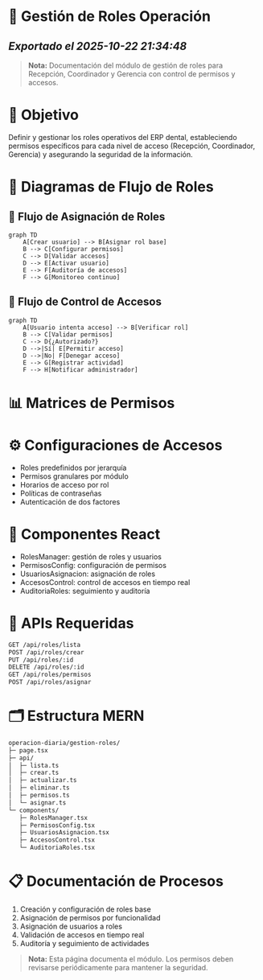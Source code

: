 # 👥 Gestión de Roles Operación
*Exportado el 2025-10-22 21:34:48*
---

> **Nota:** Documentación del módulo de gestión de roles para Recepción, Coordinador y Gerencia con control de permisos y accesos.

# 🎯 Objetivo

Definir y gestionar los roles operativos del ERP dental, estableciendo permisos específicos para cada nivel de acceso (Recepción, Coordinador, Gerencia) y asegurando la seguridad de la información.

# 🔄 Diagramas de Flujo de Roles

## 👤 Flujo de Asignación de Roles

```mermaid
graph TD
    A[Crear usuario] --> B[Asignar rol base]
    B --> C[Configurar permisos]
    C --> D[Validar accesos]
    D --> E[Activar usuario]
    E --> F[Auditoría de accesos]
    F --> G[Monitoreo continuo]
```

## 🔐 Flujo de Control de Accesos

```mermaid
graph TD
    A[Usuario intenta acceso] --> B[Verificar rol]
    B --> C[Validar permisos]
    C --> D{¿Autorizado?}
    D -->|Sí| E[Permitir acceso]
    D -->|No| F[Denegar acceso]
    E --> G[Registrar actividad]
    F --> H[Notificar administrador]
```

# 📊 Matrices de Permisos

<!-- Bloque no procesado: table -->

# ⚙️ Configuraciones de Accesos

- Roles predefinidos por jerarquía
- Permisos granulares por módulo
- Horarios de acceso por rol
- Políticas de contraseñas
- Autenticación de dos factores
# 🧩 Componentes React

- RolesManager: gestión de roles y usuarios
- PermisosConfig: configuración de permisos
- UsuariosAsignacion: asignación de roles
- AccesosControl: control de accesos en tiempo real
- AuditoriaRoles: seguimiento y auditoría
# 🔌 APIs Requeridas

```bash
GET /api/roles/lista
POST /api/roles/crear
PUT /api/roles/:id
DELETE /api/roles/:id
GET /api/roles/permisos
POST /api/roles/asignar
```

# 🗂️ Estructura MERN

```bash
operacion-diaria/gestion-roles/
├─ page.tsx
├─ api/
│  ├─ lista.ts
│  ├─ crear.ts
│  ├─ actualizar.ts
│  ├─ eliminar.ts
│  ├─ permisos.ts
│  └─ asignar.ts
└─ components/
   ├─ RolesManager.tsx
   ├─ PermisosConfig.tsx
   ├─ UsuariosAsignacion.tsx
   ├─ AccesosControl.tsx
   └─ AuditoriaRoles.tsx
```

# 📋 Documentación de Procesos

1. Creación y configuración de roles base
1. Asignación de permisos por funcionalidad
1. Asignación de usuarios a roles
1. Validación de accesos en tiempo real
1. Auditoría y seguimiento de actividades
> **Nota:** Esta página documenta el módulo. Los permisos deben revisarse periódicamente para mantener la seguridad.

